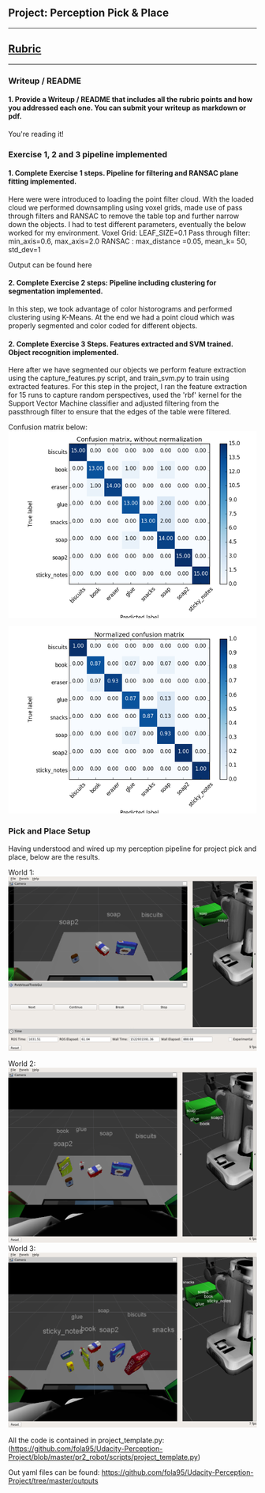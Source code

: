 ## Project: Perception Pick & Place
---

## [Rubric](https://review.udacity.com/#!/rubrics/1067/view) 

---
### Writeup / README

#### 1. Provide a Writeup / README that includes all the rubric points and how you addressed each one.  You can submit your writeup as markdown or pdf.  

You're reading it!

### Exercise 1, 2 and 3 pipeline implemented
#### 1. Complete Exercise 1 steps. Pipeline for filtering and RANSAC plane fitting implemented.
Here were were introduced to loading the point filter cloud. With the loaded cloud we performed downsampling using voxel grids, made use of pass through filters and RANSAC to remove the table top and further narrow down the objects. I had to test different parameters, eventually the below worked for my environment.
Voxel Grid: LEAF_SIZE=0.1
Pass through filter: min_axis=0.6, max_axis=2.0
RANSAC : max_distance =0.05, mean_k= 50, std_dev=1

Output can be found here
#### 2. Complete Exercise 2 steps: Pipeline including clustering for segmentation implemented.  
In this step, we took advantage of color historograms and performed clustering using K-Means. At the end we had a point cloud which was properly segmented and color coded for different objects.
#### 2. Complete Exercise 3 Steps.  Features extracted and SVM trained.  Object recognition implemented.
Here after we have segmented our objects we perform feature extraction using the capture_features.py script, and train_svm.py to train using extracted features. For this step in the project, I ran the feature extraction for 15 runs to capture random perspectives, used the 'rbf' kernel for the Support Vector Machine classifier and adjusted filtering from the passthrough filter to ensure that the edges of the table were filtered.

Confusion matrix below:
![demo-2](https://github.com/fola95/Udacity-Perception-Project/blob/master/screenshot/conf.png)

![demo-2](https://github.com/fola95/Udacity-Perception-Project/blob/master/screenshot/normalized.png)

### Pick and Place Setup
Having understood and wired up my perception pipeline for project pick and place, below are the results.


World 1:
![demo-2](https://github.com/fola95/Udacity-Perception-Project/blob/master/screenshot/world1.png)

World 2:
![demo-2](https://github.com/fola95/Udacity-Perception-Project/blob/master/screenshot/world2.png)
World 3:
![demo-2](https://github.com/fola95/Udacity-Perception-Project/blob/master/screenshot/world3.png)


All the code is contained in 
project_template.py: (https://github.com/fola95/Udacity-Perception-Project/blob/master/pr2_robot/scripts/project_template.py)

Out yaml files can be found:
https://github.com/fola95/Udacity-Perception-Project/tree/master/outputs


